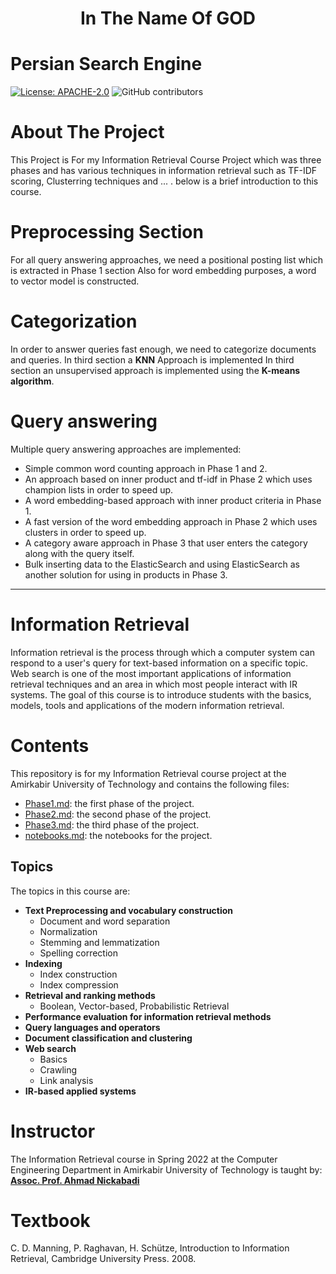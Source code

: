 <div align="center">
<h1> In The Name Of GOD </h1>
</div>

# Persian Search Engine
[![License: APACHE-2.0](https://img.shields.io/github/license/FarshidNooshi/Information-Retrieval)](https://opensource.org/licenses/Apache-2.0)
![GitHub contributors](https://img.shields.io/github/contributors/FarshidNooshi/Information-retrieval)

# About The Project

This Project is For my Information Retrieval Course Project which was three phases and has various techniques in information retrieval such as TF-IDF scoring, Clusterring techniques and ... . below is a brief introduction to this course.

# Preprocessing Section

For all query answering approaches, we need a positional posting list which is extracted in Phase 1 section
Also for word embedding purposes, a word to vector model is constructed.

# Categorization

In order to answer queries fast enough, we need to categorize documents and queries. 
In third section a **KNN** Approach is implemented
In third section an unsupervised approach is implemented using the **K-means algorithm**.

# Query answering

Multiple query answering approaches are implemented:
+ Simple common word counting approach in Phase 1 and 2.
+ An approach based on inner product and tf-idf in Phase 2 which uses champion lists in order to speed up.
+ A word embedding-based approach with inner product criteria in Phase 1.
+ A fast version of the word embedding approach in Phase 2 which uses clusters in order to speed up.
+ A category aware approach in Phase 3 that user enters the category along with the query itself.
+ Bulk inserting data to the ElasticSearch and using ElasticSearch as another solution for using in products in Phase 3.

---

# Information Retrieval

Information retrieval is the process through which a computer system can respond to a user's query for text-based information on a specific topic. Web search is one of the most important applications of information retrieval techniques and an area in which most people interact with IR systems. The goal of this course is to introduce students with the basics, models, tools and applications of the modern information retrieval.

# Contents

This repository is for my Information Retrieval course project at the Amirkabir University of Technology and contains the following files:

- [Phase1.md](Phase_1): the first phase of the project.
- [Phase2.md](Phase_2): the second phase of the project.
- [Phase3.md](Phase_3): the third phase of the project.
- [notebooks.md](notebooks): the notebooks for the project.

## Topics 

The topics in this course are:

- **Text Preprocessing and vocabulary construction**
  - Document and word separation
  - Normalization
  - Stemming and lemmatization
  - Spelling correction
- **Indexing**
  - Index construction
  - Index compression
- **Retrieval and ranking methods**
  - Boolean, Vector-based, Probabilistic Retrieval
- **Performance evaluation for information retrieval methods**
- **Query languages and operators**
- **Document classification and clustering**
- **Web search**
  - Basics
  - Crawling
  - Link analysis
- **IR-based applied systems**

# Instructor

The Information Retrieval course in Spring 2022 at the Computer Engineering Department in Amirkabir University of Technology is taught by:
[**Assoc. Prof. Ahmad Nickabadi**](https://scholar.google.com/citations?user=pSMNSZwAAAAJ&hl=en)

# Textbook

C. D. Manning, P. Raghavan, H. Schütze, Introduction to Information Retrieval, Cambridge University Press. 2008.

